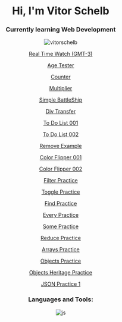 <h1 align="center">Hi, I'm Vitor Schelb</h1>
<h3 align="center">Currently learning Web Development</h3>

<p align="center"> <img src="https://komarev.com/ghpvc/?username=vitorschelb&label=Profile%20views&color=0e75b6&style=flat" alt="vitorschelb" /> </p>
<p align="left">
</p>

<p align="center"> <a href="https://vitorschelb.github.io/javascript/curso-em-video/aula12ex/modelo.html"> Real Time Watch (GMT-3) </a>
<p align="center"> <a href="https://vitorschelb.github.io/javascript/curso-em-video/aula12ex2/modelo2.html"> Age Tester </a>
<p align="center"> <a href="https://vitorschelb.github.io/javascript/curso-em-video/aula14ex/ex016/modelo.html"> Counter </a>
<p align="center"> <a href="https://vitorschelb.github.io/javascript/curso-em-video/aula14ex/ex017/modelo.html"> Multiplier </a>
<p align="center"> <a href="https://vitorschelb.github.io/javascript/heads-first/battleship/index.html"> Simple BattleShip </a>
<p align="center"> <a href="https://vitorschelb.github.io/javascript/cbf-curso/aula35-eventlistenerpratica.html"> Div Transfer </a>
<p align="center"> <a href="https://vitorschelb.github.io/javascript/exercises/todolist001.html"> To Do List 001 </a>
<p align="center"> <a href="https://vitorschelb.github.io/javascript/exercises/todolist002.html"> To Do List 002 </a>
<p align="center"> <a href="https://vitorschelb.github.io/javascript/cbf-curso/aula41-removendoelementos.html"> Remove Example </a>
<p align="center"> <a href="https://vitorschelb.github.io/javascript/js-projects/javascript-basic-projects-master/01-color-flipper/01/index.html"> Color Flipper 001 </a>
<p align="center"> <a href="https://vitorschelb.github.io/javascript/js-projects/javascript-basic-projects-master/01-color-flipper/01/teste.html"> Color Flipper 002 </a>
<p align="center"> <a href="https://vitorschelb.github.io/javascript/cbf-curso/aula42-filterpratica.html"> Filter Practice </a>
<p align="center"> <a href="https://vitorschelb.github.io/javascript/cbf-curso/aula46-toggle.html"> Toggle Practice </a>
<p align="center"> <a href="https://vitorschelb.github.io/javascript/cbf-curso/aula47-find.html"> Find Practice </a>
<p align="center"> <a href="https://vitorschelb.github.io/javascript/cbf-curso/aula48-every.html"> Every Practice </a>
<p align="center"> <a href="https://vitorschelb.github.io/javascript/cbf-curso/aula49-some.html"> Some Practice </a>
<p align="center"> <a href="https://vitorschelb.github.io/javascript/cbf-curso/aula50-reduce.html"> Reduce Practice </a>
<p align="center"> <a href="https://vitorschelb.github.io/javascript/cbf-curso/aula52-array2populando.html"> Arrays Practice </a>
<p align="center"> <a href="https://vitorschelb.github.io/javascript/cbf-curso/aula58-objetos-DOM.html"> Objects Practice </a>
<p align="center"> <a href="https://vitorschelb.github.io/javascript/cbf-curso/aula63-objetos-heranca-exercicio.html"> Objects Heritage Practice </a>
<p align="center"> <a href="https://vitorschelb.github.io/javascript/js-projects/javascript-basic-projects-master/database/index.html"> JSON Practice 1 </a>




  

<h3 align="center">Languages and Tools:</h3>
<p align="center"> <img align="center" alt="js" src="https://img.shields.io/badge/JavaScript-F7DF1E?style=for-the-badge&logo=javascript&logoColor=black" /> </p>


